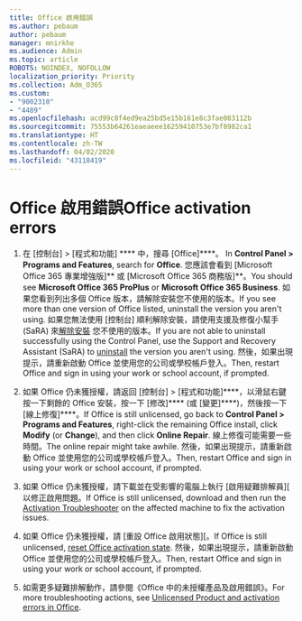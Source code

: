 ```yaml
---
title: Office 啟用錯誤
ms.author: pebaum
author: pebaum
manager: mnirkhe
ms.audience: Admin
ms.topic: article
ROBOTS: NOINDEX, NOFOLLOW
localization_priority: Priority
ms.collection: Adm_O365
ms.custom:
- "9002310"
- "4489"
ms.openlocfilehash: acd99c8f4ed9ea25bd5e15b161e8c3fae083112b
ms.sourcegitcommit: 75553b64261eaeaeee16259410753e7bf8982ca1
ms.translationtype: HT
ms.contentlocale: zh-TW
ms.lasthandoff: 04/02/2020
ms.locfileid: "43118419"
---
```

# <a name="office-activation-errors"></a><span data-ttu-id="87b19-102">Office 啟用錯誤</span><span class="sxs-lookup"><span data-stu-id="87b19-102">Office activation errors</span></span>

1. <span data-ttu-id="87b19-103">在 [控制台] > [程式和功能] \*\*\*\* 中，搜尋 [Office]\*\*\*\*。 </span><span class="sxs-lookup"><span data-stu-id="87b19-103">In **Control Panel > Programs and Features**, search for **Office**.</span></span> <span data-ttu-id="87b19-104">您應該會看到 [Microsoft Office 365 專業增強版]\*\* 或 [Microsoft Office 365 商務版]\*\*。</span><span class="sxs-lookup"><span data-stu-id="87b19-104">You should see **Microsoft Office 365 ProPlus** or **Microsoft Office 365 Business**.</span></span> <span data-ttu-id="87b19-105">如果您看到列出多個 Office 版本，請解除安裝您不使用的版本。</span><span class="sxs-lookup"><span data-stu-id="87b19-105">If you see more than one version of Office listed, uninstall the version you aren't using.</span></span> <span data-ttu-id="87b19-106">如果您無法使用 [控制台] 順利解除安裝，請使用支援及修復小幫手 (SaRA) 來[解除安裝](https://aka.ms/SARA-OfficeUninstall-Alchemy) 您不使用的版本。</span><span class="sxs-lookup"><span data-stu-id="87b19-106">If you are not able to uninstall successfully using the Control Panel, use the Support and Recovery Assistant (SaRA) to [uninstall](https://aka.ms/SARA-OfficeUninstall-Alchemy) the version you aren't using.</span></span> <span data-ttu-id="87b19-107">然後，如果出現提示，請重新啟動 Office 並使用您的公司或學校帳戶登入。</span><span class="sxs-lookup"><span data-stu-id="87b19-107">Then, restart Office and sign in using your work or school account, if prompted.</span></span> 

2. <span data-ttu-id="87b19-108">如果 Office 仍未獲授權，請返回 [控制台] > [程式和功能]\*\*\*\*，以滑鼠右鍵按一下剩餘的 Office 安裝，按一下 [修改]\*\*\*\* (或 [變更]\*\*\*\*)，然後按一下 [線上修復]\*\*\*\*。</span><span class="sxs-lookup"><span data-stu-id="87b19-108">If Office is still unlicensed, go back to **Control Panel > Programs and Features**, right-click the remaining Office install, click **Modify** (or **Change**), and then click **Online Repair**.</span></span> <span data-ttu-id="87b19-109">線上修復可能需要一些時間。</span><span class="sxs-lookup"><span data-stu-id="87b19-109">The online repair might take awhile.</span></span> <span data-ttu-id="87b19-110">然後，如果出現提示，請重新啟動 Office 並使用您的公司或學校帳戶登入。</span><span class="sxs-lookup"><span data-stu-id="87b19-110">Then, restart Office and sign in using your work or school account, if prompted.</span></span> 

3. <span data-ttu-id="87b19-111">如果 Office 仍未獲授權，請下載並在受影響的電腦上執行 [啟用疑難排解員][ 以修正啟用問題。</span><span class="sxs-lookup"><span data-stu-id="87b19-111">If Office is still unlicensed, download and then run the [Activation Troubleshooter](https://aka.ms/SARA-OfficeActivation-Alchemy) on the affected machine to fix the activation issues.</span></span> 

4. <span data-ttu-id="87b19-112">如果 Office 仍未獲授權，請 [重設 Office 啟用狀態][。</span><span class="sxs-lookup"><span data-stu-id="87b19-112">If Office is still unlicensed, [reset Office activation state](https://docs.microsoft.com/zh-TW/office365/troubleshoot/activation/reset-office-365-proplus-activation-state).</span></span> <span data-ttu-id="87b19-113">然後，如果出現提示，請重新啟動 Office 並使用您的公司或學校帳戶登入。</span><span class="sxs-lookup"><span data-stu-id="87b19-113">Then, restart Office and sign in using your work or school account, if prompted.</span></span>  

5. <span data-ttu-id="87b19-114">如需更多疑難排解動作，請參閱《Office 中的未授權產品及啟用錯誤》[](https://support.office.com/article/unlicensed-product-and-activation-errors-in-office-0d23d3c0-c19c-4b2f-9845-5344fedc4380)。</span><span class="sxs-lookup"><span data-stu-id="87b19-114">For more troubleshooting actions, see [Unlicensed Product and activation errors in Office](https://support.office.com/article/unlicensed-product-and-activation-errors-in-office-0d23d3c0-c19c-4b2f-9845-5344fedc4380).</span></span>
